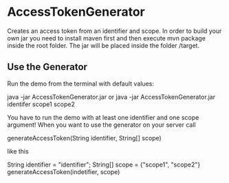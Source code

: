 AccessTokenGenerator
====================

Creates an access token from an identifier and scope.
In order to build your own jar you need to install maven first and then execute mvn package inside the root folder.
The jar will be placed inside the folder /target.

Use the Generator
---------------

Run the demo from the terminal with default values:

  java -jar AccessTokenGenerator.jar
or
  java -jar AccessTokenGenerator.jar identifer scope1 scope2

You have to run the demo with at least one identifier and one scope argument!
When you want to use the generator on your server call

  generateAccessToken(String identifier, String[] scope)

like this

  String identifier = "identifier";
  String[] scope = {"scope1", "scope2"}
  generateAccessToken(indetifier, scope)